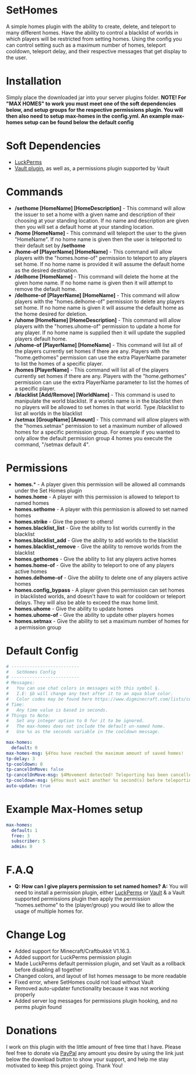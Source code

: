# SetHomes
A simple homes plugin with the ability to create, delete, and teleport to many different homes. Have the ability to control a blacklist of worlds in which players will be restricted from setting homes. Using the config you can control setting such as a maximum number of homes, teleport cooldown, teleport delay, and their respective messages that get display to the user.

# Installation
Simply place the downloaded jar into your server plugins folder.
**NOTE! For "MAX HOMES" to work you must meet one of the soft dependencies below, and setup groups for the respective permissions plugin. You will then also need to setup max-homes in the config.yml. An example max-homes setup can be found below the default config**

# Soft Dependencies
- [LuckPerms](https://luckperms.net/download)
- [Vault plugin](https://dev.bukkit.org/projects/vault), as well as, a permissions plugin supported by Vault

# Commands
- **/sethome [HomeName] [HomeDescription]** - This command will allow the issuer to set a home with a given name and description of their choosing at your standing location. If no name and description are given then you will set a default home at your standing location.
- **/home [HomeName]** - This command will teleport the user to the given "HomeName". If no home name is given then the user is teleported to their default set by **/sethome**
- **/home-of [PlayerName] [HomeName]** - This command will allow players with the "homes.home-of" permission to teleport to any players set home. If no home name is provided it will assume the default home as the desired destination.
- **/delhome [HomeName]** - This command will delete the home at the given home name. If no home name is given then it will attempt to remove the default home.
- **/delhome-of [PlayerName] [HomeName]** - This command will allow players with the "homes.delhome-of" permission to delete any players set home. If no home name is given it will assume the default home as the home desired for deletion.
- **/uhome [HomeName] [HomeDescription]** - This command will allow players with the "homes.uhome-of" permission to update a home for any player. If no home name is supplied then it will update the supplied players default home.
- **/uhome-of [PlayerName] [HomeName]** - This command will list all of the players currently set homes if there are any. Players with the "home.gethomes" permission can use the extra PlayerName parameter to list the homes of a specific player.
- **/homes [PlayerName]** - This command will list all of the players currently set homes if there are any. Players with the "home.gethomes" permission can use the extra PlayerName parameter to list the homes of a specific player.
- **/blacklist [Add/Remove] [WorldName]** - This command is used to manipulate the world blacklist. If a worlds name is in the blacklist then no players will be allowed to set homes in that world. Type /blacklist to list all worlds in the blacklist
- **/setmax [GroupName] [Amount]** - This command will allow players with the "homes.setmax" permission to set a maximum number of allowed homes for a specific permission group. For example if you wanted to only allow the default permission group 4 homes you execute the command, "/setmax default 4".

# Permissions
- **homes.*** - A player given this permission will be allowed all commands under the Set Homes plugin
- **homes.home** - A player with this permission is allowed to teleport to named homes
- **homes.sethome** - A player with this permission is allowed to set named homes
- **homes.strike** - Give the power to others!
- **homes.blacklist_list** - Give the ability to list worlds currently in the blacklist
- **homes.blacklist_add** - Give the ability to add worlds to the blacklist
- **homes.blacklist_remove** - Give the ability to remove worlds from the blacklist
- **homes.gethomes** - Give the ability to list any players active homes
- **homes.home-of** - Give the ability to teleport to one of any players active homes
- **homes.delhome-of** - Give the ability to delete one of any players active homes
- **homes.config_bypass** - A player given this permission can set homes in blacklisted worlds, and doesn't have to wait for cooldown or teleport delays. They will also be able to exceed the max home limit.
- **homes.uhome** - Give the ability to update homes
- **homes.uhome-of** - Give the ability to update other players homes
- **homes.setmax** - Give the ability to set a maximum number of homes for a permission group

# Default Config
```yaml
# --------------------------
# 	SetHomes Config	
# --------------------------
# Messages: 
# 	You can use chat colors in messages with this symbol §.
# 	I.E: §b will change any text after it to an aqua blue color.
# 	Color codes may be found here https://www.digminecraft.com/lists/color_list_pc.php
# Time: 
# 	Any time value is based in seconds.
# Things to Note: 
# 	Set any integer option to 0 for it to be ignored.
# 	The max-homes does not include the default un-named home.
# 	Use %s as the seconds variable in the cooldown message.

max-homes:
  default: 0
max-homes-msg: §4You have reached the maximum amount of saved homes!
tp-delay: 3
tp-cooldown: 0
tp-cancelOnMove: false
tp-cancelOnMove-msg: §4Movement detected! Teleporting has been cancelled!
tp-cooldown-msg: §4You must wait another %s second(s) before teleporting!
auto-update: true
```

# Example Max-Homes setup
```yaml
max-homes:
  default: 1
  free: 3
  subscriber: 5
  admin: 0
```

# F.A.Q
- **Q: How can I give players permission to set named homes?**
  **A:** You will need to install a permission plugin, either [LuckPerms](https://luckperms.net/download) or [Vault](https://dev.bukkit.org/projects/vault) & a Vault supported permissions plugin then apply the permission "homes.sethome" to the (player/group) you would like to allow the usage of multiple homes for.
  
# Change Log
- Added support for Minecraft/Craftbukkit V1.16.3.
- Added support for LuckPerms permission plugin
- Made LuckPerms default permission plugin, and set Vault as a rollback before disabling all together
- Changed colors, and layout of list homes message to be more readable
- Fixed error, where SetHomes could not load without Vault
- Removed auto-updater functionality because it was not working properly
- Added server log messages for permissions plugin hooking, and no perms plugin found

# Donations
I work on this plugin with the little amount of free time that I have. Please feel free to donate via [PayPal](https://www.paypal.com/donate/?return=https://dev.bukkit.org/projects/312833&cn=Add+special+instructions+to+the+addon+author()&business=sam%40samleighton.us&bn=PP-DonationsBF:btn_donateCC_LG.gif:NonHosted&cancel_return=https://dev.bukkit.org/projects/312833&lc=US&item_name=Set+Homes+(from+bukkit.org)&cmd=_donations&rm=1&no_shipping=1&currency_code=USD) any amount you desire by using the link just below the download button to show your support, and help me stay motivated to keep this project going. Thank You!
